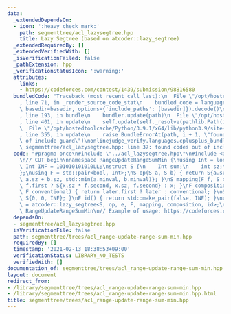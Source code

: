 ```yaml
---
data:
  _extendedDependsOn:
  - icon: ':heavy_check_mark:'
    path: segmenttree/acl_lazysegtree.hpp
    title: Lazy Segtree (based on atcoder::lazy_segtree)
  _extendedRequiredBy: []
  _extendedVerifiedWith: []
  _isVerificationFailed: false
  _pathExtension: hpp
  _verificationStatusIcon: ':warning:'
  attributes:
    links:
    - https://codeforces.com/contest/1439/submission/98816580
  bundledCode: "Traceback (most recent call last):\n  File \"/opt/hostedtoolcache/Python/3.9.1/x64/lib/python3.9/site-packages/onlinejudge_verify/documentation/build.py\"\
    , line 71, in _render_source_code_stat\n    bundled_code = language.bundle(stat.path,\
    \ basedir=basedir, options={'include_paths': [basedir]}).decode()\n  File \"/opt/hostedtoolcache/Python/3.9.1/x64/lib/python3.9/site-packages/onlinejudge_verify/languages/cplusplus.py\"\
    , line 193, in bundle\n    bundler.update(path)\n  File \"/opt/hostedtoolcache/Python/3.9.1/x64/lib/python3.9/site-packages/onlinejudge_verify/languages/cplusplus_bundle.py\"\
    , line 401, in update\n    self.update(self._resolve(pathlib.Path(included), included_from=path))\n\
    \  File \"/opt/hostedtoolcache/Python/3.9.1/x64/lib/python3.9/site-packages/onlinejudge_verify/languages/cplusplus_bundle.py\"\
    , line 355, in update\n    raise BundleErrorAt(path, i + 1, \"found codes out\
    \ of include guard\")\nonlinejudge_verify.languages.cplusplus_bundle.BundleErrorAt:\
    \ segmenttree/acl_lazysegtree.hpp: line 37: found codes out of include guard\n"
  code: "#pragma once\n#include \"../acl_lazysegtree.hpp\"\n#include <algorithm>\n\
    \n// CUT begin\nnamespace RangeUpdateRangeSumMin {\nusing Int = long long;\nconst\
    \ Int INF = 101010101010LL;\nstruct S {\n    Int sum;\n    int sz;\n    Int minval;\n\
    };\nusing F = std::pair<bool, Int>;\nS op(S a, S b) { return S{a.sum + b.sum,\
    \ a.sz + b.sz, std::min(a.minval, b.minval)}; }\nS mapping(F f, S x) { return\
    \ f.first ? S{x.sz * f.second, x.sz, f.second} : x; }\nF composition(F later,\
    \ F conventional) { return later.first ? later : conventional; }\nS e() { return\
    \ S{0, 0, INF}; }\nF id() { return std::make_pair(false, INF); }\nusing segtree\
    \ = atcoder::lazy_segtree<S, op, e, F, mapping, composition, id>;\n}; // namespace\
    \ RangeUpdateRangeSumMin\n// Example of usage: https://codeforces.com/contest/1439/submission/98816580\n"
  dependsOn:
  - segmenttree/acl_lazysegtree.hpp
  isVerificationFile: false
  path: segmenttree/trees/acl_range-update-range-sum-min.hpp
  requiredBy: []
  timestamp: '2021-02-13 18:38:53+09:00'
  verificationStatus: LIBRARY_NO_TESTS
  verifiedWith: []
documentation_of: segmenttree/trees/acl_range-update-range-sum-min.hpp
layout: document
redirect_from:
- /library/segmenttree/trees/acl_range-update-range-sum-min.hpp
- /library/segmenttree/trees/acl_range-update-range-sum-min.hpp.html
title: segmenttree/trees/acl_range-update-range-sum-min.hpp
---
```

